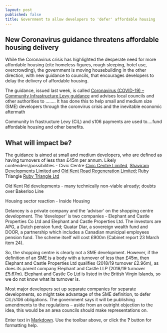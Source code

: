 ```yaml
---
layout: post
published: false
title: Government to allow developers to 'defer' affordable housing
---
```

## New Coronavirus guidance threatens affordable housing delivery

While the Coronavirus crisis has highlighted the desperate need for more affordable housing (cite homeless figures, rough sleeping, hotel use, overcrowding), the government is moving housebuilding in the other direction, with new guidance to councils, that encourages developers to delay the delivery of affordable housing.

The guidance, issued last week, is called [Coronavirus (COVID-19) – Community Infrastructure Levy guidance](https://www.gov.uk/guidance/coronavirus-covid-19-community-infrastructure-levy-guidance) and advises local councils and other authorities to ........ It has done this to help small and medium size (SME) developers through the coronvirus crisis and the inevitable economic aftermath

Community In frastructure Levy (CiL) and s106 payments are used to....fund affordable housing and other benefits.

## What will impact be?

The guidance is aimed at small and medium developers, who are defined as having turnovers of less than £45m per annum.  Likely contenders/possibilities - Civic Centre [Civic Centre Limited](https://beta.companieshouse.gov.uk/company/09903430/filing-history), [Shaviram Developments Limited](https://beta.companieshouse.gov.uk/company/09569986/filing-history)
 and [Old Kent Road Regeneration Limited](https://beta.companieshouse.gov.uk/company/11330498/filing-history); Ruby Triangle [Ruby Triangle Ltd](https://beta.companieshouse.gov.uk/company/10733947/filing-history)

Old Kent Rd developments - many technically non-viable already; doubts over Bakerloo Line

Housing sector reaction - Inside Housing

Delancey is a private company and the ‘advisor’ on the shopping centre development. The ‘developer’ is two companies  - Elephant and Castle Properties Co Ltd and Elephant and Castle Properties Ltd. The investors are APG, a Dutch pension fund;  Quatar Diar, a sovereign wealth fund and DOOR, a partnership which includes a Canadian municipal employees pension fund. The scheme itself will cost £900m (Cabinet report 23 March item 24).

So, the shopping centre is clearly not a SME development.  However, if the definition of an SME is a body with a turnover of less than £45m, then Elephant and Castle Properties Ltd qualifies (2018/19 turnover £2.96m), as does its parent company Elephant and Castle LLP (2018/19 turnover £5.67m).  Elephant and Castle Co Ltd is listed in the British Virgin Islands, so we do not know what its turnover is. 

Most major developers set up separate companies for separate developments, so might take advantage of the SME definition, to defer CiL/s106 obligations.  The government says it will be publishing amendments to the regulations – aside from an outright objection to the idea, this would be an area councils should make representations on.


Enter text in [Markdown](http://daringfireball.net/projects/markdown/). Use the toolbar above, or click the **?** button for formatting help.
